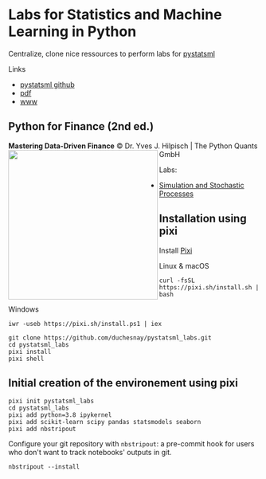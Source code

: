 Labs for Statistics and Machine Learning in Python
=================================================

Centralize, clone nice ressources to perform labs for [pystatsml](https://github.com/duchesnay/pystatsml)
 
Links

- [pystatsml github](https://github.com/duchesnay/pystatsml)
- [pdf](https://raw.github.com/duchesnay/data/master/pdf/StatisticsMachineLearningPython.pdf)
- [www](https://duchesnay.github.io/pystatsml)




Python for Finance (2nd ed.)
----------------------------

**Mastering Data-Driven Finance** &copy; Dr. Yves J. Hilpisch | The Python Quants GmbH
<img src="http://hilpisch.com/images/py4fi_2nd_shadow.png" width="300px" align="left">

Labs:

- [Simulation and Stochastic Processes](py4fi_book/code/12_stochastics.ipynb)




Installation using pixi
-----------------------

Install [Pixi](https://pixi.sh/latest/)

Linux & macOS

```
curl -fsSL https://pixi.sh/install.sh | bash
```

Windows

```
iwr -useb https://pixi.sh/install.ps1 | iex
```

```
git clone https://github.com/duchesnay/pystatsml_labs.git
cd pystatsml_labs
pixi install
pixi shell
```

Initial creation of the environement using pixi
-----------------------------------------------

```
pixi init pystatsml_labs
cd pystatsml_labs
pixi add python=3.8 ipykernel
pixi add scikit-learn scipy pandas statsmodels seaborn
pixi add nbstripout
```

Configure your git repository with `nbstripout`: a pre-commit hook for users who don't want to track notebooks' outputs in git.

```
nbstripout --install
```

